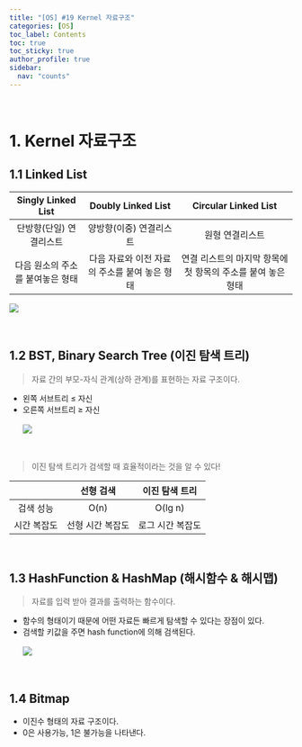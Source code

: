 ```yaml
---
title: "[OS] #19 Kernel 자료구조"
categories: [OS]
toc_label: Contents
toc: true
toc_sticky: true
author_profile: true
sidebar:
  nav: "counts"
---
```


<br>

# 1. Kernel 자료구조

## 1.1 Linked List

|        Singly Linked List        |              Doubly Linked List               |                    Circular Linked List                     |
| :------------------------------: | :-------------------------------------------: | :---------------------------------------------------------: |
|     단방향(단일) 연결리스트      |            양방향(이중) 연결리스트            |                       원형 연결리스트                       |
| 다음 원소의 주소를 붙여놓은 형태 | 다음 자료와 이전 자료의 주소를 붙여 놓은 형태 | 연결 리스트의 마지막 항목에 첫 항목의 주소를 붙여 놓은 형태 |

![](https://velog.velcdn.com/images/sieunpark/post/22849d79-2d3b-4ef3-93b3-d9782409128e/image.png)

<br>

## 1.2 BST, Binary Search Tree (이진 탐색 트리)

> 자료 간의 부모-자식 관계(상하 관계)를 표현하는 자료 구조이다.

- 왼쪽 서브트리 ≤ 자신
- 오른쪽 서브트리 ≥ 자신<br><br>
  ![](https://velog.velcdn.com/images/sieunpark/post/736d80c9-ca5c-4e13-b4eb-1bc45da506f2/image.png)

<br>

> 이진 탐색 트리가 검색할 때 효율적이라는 것을 알 수 있다!

|             |    선형 검색     |  이진 탐색 트리  |
| :---------: | :--------------: | :--------------: |
|  검색 성능  |       O(n)       |     O(lg n)      |
| 시간 복잡도 | 선형 시간 복잡도 | 로그 시간 복잡도 |

<br>

## 1.3 HashFunction & HashMap (해시함수 & 해시맵)

> 자료를 입력 받아 결과를 출력하는 함수이다.

- 함수의 형태이기 때문에 어떤 자료든 빠르게 탐색할 수 있다는 장점이 있다.
- 검색할 키값을 주면 hash function에 의해 검색된다.<br><br>
  ![](https://velog.velcdn.com/images/sieunpark/post/c6c4516c-fa0b-4c03-812b-b0df6591c601/image.png)

<br>

## 1.4 Bitmap

- 이진수 형태의 자료 구조이다.
- 0은 사용가능, 1은 불가능을 나타낸다.

<br>

